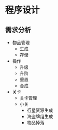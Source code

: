 # 程序设计

## 需求分析

- 物品管理
  - 生成
  - 存储
- 操作
  - 升级
  - 升阶
  - 重置
  - 合成
- 关卡
  - 关卡管理
  - 小关
    - 行星资源生成
    - 海盗牌组生成
    - 物品掉落
  

